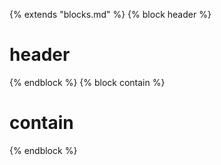 {%  extends "blocks.md"  %}
{%  block header  %}
# header
{%  endblock  %}
{%  block contain  %}
# contain
{%  endblock  %}